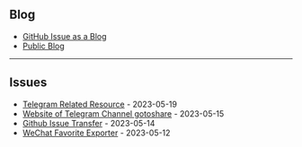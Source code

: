 
Blog
---

- [GitHub Issue as a Blog](https://github.com/dylanninin/dylanninin.com/issues/72)
- [Public Blog](https://dylanninin.com)

---

Issues
---

- [Telegram Related Resource](https://github.com/dylanninin/private-note/issues/7) - 2023-05-19
- [Website of Telegram Channel gotoshare](https://github.com/dylanninin/private-note/issues/3) - 2023-05-15
- [Github Issue Transfer](https://github.com/dylanninin/private-note/issues/2) - 2023-05-14
- [WeChat Favorite Exporter](https://github.com/dylanninin/private-note/issues/1) - 2023-05-12
